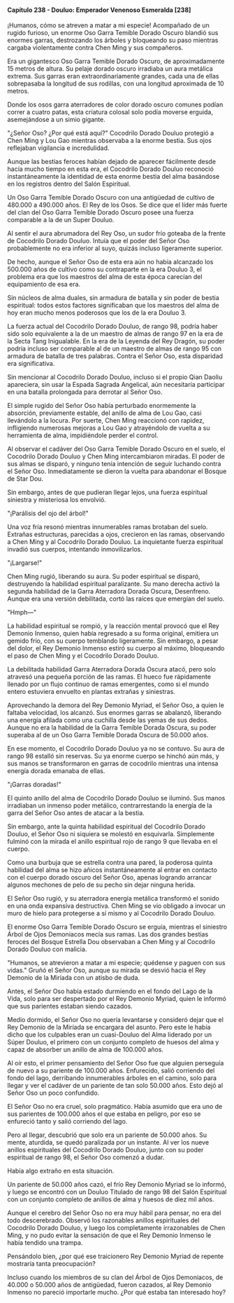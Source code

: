 
#### Capítulo 238 - Douluo: Emperador Venenoso Esmeralda [238]

¡Humanos, cómo se atreven a matar a mi especie! Acompañado de un rugido furioso, un enorme Oso Garra Temible Dorado Oscuro blandió sus enormes garras, destrozando los árboles y bloqueando su paso mientras cargaba violentamente contra Chen Ming y sus compañeros.

Era un gigantesco Oso Garra Temible Dorado Oscuro, de aproximadamente 15 metros de altura. Su pelaje dorado oscuro irradiaba un aura metálica extrema. Sus garras eran extraordinariamente grandes, cada una de ellas sobrepasaba la longitud de sus rodillas, con una longitud aproximada de 10 metros.

Donde los osos garra aterradores de color dorado oscuro comunes podían correr a cuatro patas, esta criatura colosal solo podía moverse erguida, asemejándose a un simio gigante.

"¿Señor Oso? ¿Por qué está aquí?" Cocodrilo Dorado Douluo protegió a Chen Ming y Lou Gao mientras observaba a la enorme bestia. Sus ojos reflejaban vigilancia e incredulidad.

Aunque las bestias feroces habían dejado de aparecer fácilmente desde hacía mucho tiempo en esta era, el Cocodrilo Dorado Douluo reconoció instantáneamente la identidad de esta enorme bestia del alma basándose en los registros dentro del Salón Espiritual.

Un Oso Garra Temible Dorado Oscuro con una antigüedad de cultivo de 480.000 a 490.000 años. El Rey de los Osos. Se dice que el líder más fuerte del clan del Oso Garra Temible Dorado Oscuro posee una fuerza comparable a la de un Super Douluo.

Al sentir el aura abrumadora del Rey Oso, un sudor frío goteaba de la frente de Cocodrilo Dorado Douluo. Intuía que el poder del Señor Oso probablemente no era inferior al suyo, quizás incluso ligeramente superior.

De hecho, aunque el Señor Oso de esta era aún no había alcanzado los 500.000 años de cultivo como su contraparte en la era Douluo 3, el problema era que los maestros del alma de esta época carecían del equipamiento de esa era.

Sin núcleos de alma duales, sin armadura de batalla y sin poder de bestia espiritual: todos estos factores significaban que los maestros del alma de hoy eran mucho menos poderosos que los de la era Douluo 3.

La fuerza actual del Cocodrilo Dorado Douluo, de rango 98, podría haber sido solo equivalente a la de un maestro de almas de rango 97 en la era de la Secta Tang Inigualable. En la era de la Leyenda del Rey Dragón, su poder podría incluso ser comparable al de un maestro de almas de rango 95 con armadura de batalla de tres palabras. Contra el Señor Oso, esta disparidad era significativa.

Sin mencionar al Cocodrilo Dorado Douluo, incluso si el propio Qian Daoliu apareciera, sin usar la Espada Sagrada Angelical, aún necesitaría participar en una batalla prolongada para derrotar al Señor Oso.

El simple rugido del Señor Oso había perturbado enormemente la absorción, previamente estable, del anillo de alma de Lou Gao, casi llevándolo a la locura. Por suerte, Chen Ming reaccionó con rapidez, infligiendo numerosas mejoras a Lou Gao y atrayéndolo de vuelta a su herramienta de alma, impidiéndole perder el control.

Al observar el cadáver del Oso Garra Temible Dorado Oscuro en el suelo, el Cocodrilo Dorado Douluo y Chen Ming intercambiaron miradas. El poder de sus almas se disparó, y ninguno tenía intención de seguir luchando contra el Señor Oso. Inmediatamente se dieron la vuelta para abandonar el Bosque de Star Dou.

Sin embargo, antes de que pudieran llegar lejos, una fuerza espiritual siniestra y misteriosa los envolvió.

"¡Parálisis del ojo del árbol!"

Una voz fría resonó mientras innumerables ramas brotaban del suelo. Extrañas estructuras, parecidas a ojos, crecieron en las ramas, observando a Chen Ming y al Cocodrilo Dorado Douluo. La inquietante fuerza espiritual invadió sus cuerpos, intentando inmovilizarlos.

"¡Largarse!"

Chen Ming rugió, liberando su aura. Su poder espiritual se disparó, destruyendo la habilidad espiritual paralizante. Su mano derecha activó la segunda habilidad de la Garra Aterradora Dorada Oscura, Desenfreno. Aunque era una versión debilitada, cortó las raíces que emergían del suelo.

"Hmph—"

La habilidad espiritual se rompió, y la reacción mental provocó que el Rey Demonio Inmenso, quien había regresado a su forma original, emitiera un gemido frío, con su cuerpo temblando ligeramente. Sin embargo, a pesar del dolor, el Rey Demonio Inmenso estiró su cuerpo al máximo, bloqueando el paso de Chen Ming y el Cocodrilo Dorado Douluo.

La debilitada habilidad Garra Aterradora Dorada Oscura atacó, pero solo atravesó una pequeña porción de las ramas. El hueco fue rápidamente llenado por un flujo continuo de ramas emergentes, como si el mundo entero estuviera envuelto en plantas extrañas y siniestras.

Aprovechando la demora del Rey Demonio Myriad, el Señor Oso, a quien le faltaba velocidad, los alcanzó. Sus enormes garras se abalanzó, liberando una energía afilada como una cuchilla desde las yemas de sus dedos. Aunque no era la habilidad de la Garra Temible Dorada Oscura, su poder superaba al de un Oso Garra Temible Dorada Oscura de 50.000 años.

En ese momento, el Cocodrilo Dorado Douluo ya no se contuvo. Su aura de rango 98 estalló sin reservas. Su ya enorme cuerpo se hinchó aún más, y sus manos se transformaron en garras de cocodrilo mientras una intensa energía dorada emanaba de ellas.

"¡Garras doradas!"

El quinto anillo del alma de Cocodrilo Dorado Douluo se iluminó. Sus manos irradiaban un inmenso poder metálico, contrarrestando la energía de la garra del Señor Oso antes de atacar a la bestia.

Sin embargo, ante la quinta habilidad espiritual del Cocodrilo Dorado Douluo, el Señor Oso ni siquiera se molestó en esquivarla. Simplemente fulminó con la mirada el anillo espiritual rojo de rango 9 que llevaba en el cuerpo.

Como una burbuja que se estrella contra una pared, la poderosa quinta habilidad del alma se hizo añicos instantáneamente al entrar en contacto con el cuerpo dorado oscuro del Señor Oso, apenas logrando arrancar algunos mechones de pelo de su pecho sin dejar ninguna herida.

El Señor Oso rugió, y su aterradora energía metálica transformó el sonido en una onda expansiva destructiva. Chen Ming se vio obligado a invocar un muro de hielo para protegerse a sí mismo y al Cocodrilo Dorado Douluo.

El enorme Oso Garra Temible Dorado Oscuro se erguía, mientras el siniestro Árbol de Ojos Demoniacos mecía sus ramas. Las dos grandes bestias feroces del Bosque Estrella Dou observaban a Chen Ming y al Cocodrilo Dorado Douluo con malicia.

"Humanos, se atrevieron a matar a mi especie; quédense y paguen con sus vidas." Gruñó el Señor Oso, aunque su mirada se desvió hacia el Rey Demonio de la Miríada con un atisbo de duda.

Antes, el Señor Oso había estado durmiendo en el fondo del Lago de la Vida, solo para ser despertado por el Rey Demonio Myriad, quien le informó que sus parientes estaban siendo cazados.

Medio dormido, el Señor Oso no quería levantarse y consideró dejar que el Rey Demonio de la Miríada se encargara del asunto. Pero este le había dicho que los culpables eran un cuasi-Douluo del Alma liderado por un Súper Douluo, el primero con un conjunto completo de huesos del alma y capaz de absorber un anillo de alma de 100.000 años.

Al oír esto, el primer pensamiento del Señor Oso fue que alguien perseguía de nuevo a su pariente de 100.000 años. Enfurecido, salió corriendo del fondo del lago, derribando innumerables árboles en el camino, solo para llegar y ver el cadáver de un pariente de tan solo 50.000 años. Esto dejó al Señor Oso un poco confundido.

El Señor Oso no era cruel, solo pragmático. Había asumido que era uno de sus parientes de 100.000 años el que estaba en peligro, por eso se enfureció tanto y salió corriendo del lago.

Pero al llegar, descubrió que solo era un pariente de 50.000 años. Su mente, aturdida, se quedó paralizada por un instante. Al ver los nueve anillos espirituales del Cocodrilo Dorado Douluo, junto con su poder espiritual de rango 98, el Señor Oso comenzó a dudar.

Había algo extraño en esta situación.

Un pariente de 50.000 años cazó, el frío Rey Demonio Myriad se lo informó, y luego se encontró con un Douluo Titulado de rango 98 del Salón Espiritual con un conjunto completo de anillos de alma y huesos de diez mil años.

Aunque el cerebro del Señor Oso no era muy hábil para pensar, no era del todo descerebrado. Observó los razonables anillos espirituales del Cocodrilo Dorado Douluo, y luego los completamente irrazonables de Chen Ming, y no pudo evitar la sensación de que el Rey Demonio Inmenso le había tendido una trampa.

Pensándolo bien, ¿por qué ese traicionero Rey Demonio Myriad de repente mostraría tanta preocupación?

Incluso cuando los miembros de su clan del Árbol de Ojos Demoniacos, de 40.000 o 50.000 años de antigüedad, fueron cazados, al Rey Demonio Inmenso no pareció importarle mucho. ¿Por qué estaba tan interesado hoy?